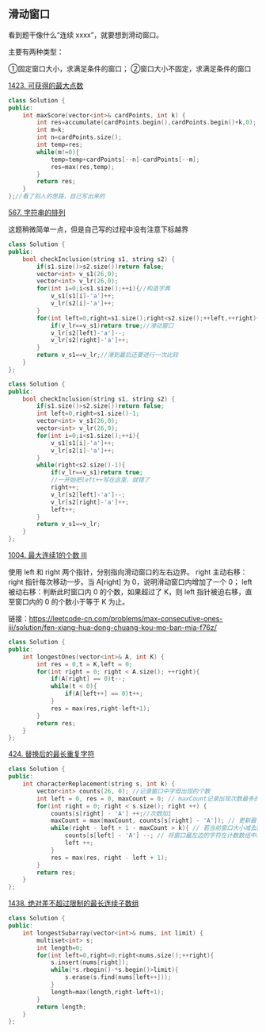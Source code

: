 ## 滑动窗口

看到题干像什么“连续 xxxx”，就要想到滑动窗⼝。

主要有两种类型：

①固定窗⼝大小，求满足条件的窗口；
②窗⼝大小不固定，求满⾜条件的窗⼝

[1423. 可获得的最大点数](https://leetcode-cn.com/problems/maximum-points-you-can-obtain-from-cards/)

```C++
class Solution {
public:
    int maxScore(vector<int>& cardPoints, int k) {
        int res=accumulate(cardPoints.begin(),cardPoints.begin()+k,0);
        int m=k;
        int n=cardPoints.size();
        int temp=res;
        while(m!=0){
            temp=temp+cardPoints[--n]-cardPoints[--m];
            res=max(res,temp);
        }
        return res;
    }
};//看了别人的思路，自己写出来的
```

[567. 字符串的排列](https://leetcode-cn.com/problems/permutation-in-string/)

这题稍微简单一点，但是自己写的过程中没有注意下标越界
```C++
class Solution {
public:
    bool checkInclusion(string s1, string s2) {
        if(s1.size()>s2.size())return false;
        vector<int> v_s1(26,0);
        vector<int> v_lr(26,0);
        for(int i=0;i<s1.size();++i){//构造字典
            v_s1[s1[i]-'a']++;
            v_lr[s2[i]-'a']++;
        }
        for(int left=0,right=s1.size();right<s2.size();++left,++right){
            if(v_lr==v_s1)return true;//滑动窗口
            v_lr[s2[left]-'a']--;
            v_lr[s2[right]-'a']++;
        }
        return v_s1==v_lr;//滑到最后还要进行一次比较
    }
};
```

```C++
class Solution {
public:
    bool checkInclusion(string s1, string s2) {
        if(s1.size()>s2.size())return false;
        int left=0,right=s1.size()-1;
        vector<int> v_s1(26,0);
        vector<int> v_lr(26,0);
        for(int i=0;i<s1.size();++i){
            v_s1[s1[i]-'a']++;
            v_lr[s2[i]-'a']++;
        }
        while(right<s2.size()-1){
            if(v_lr==v_s1)return true;
            //一开始把left++写在这里，就错了
            right++;
            v_lr[s2[left]-'a']--;
            v_lr[s2[right]-'a']++;
            left++;
        }
        return v_s1==v_lr;
    }
};
```


[1004. 最大连续1的个数 III](https://leetcode-cn.com/problems/max-consecutive-ones-iii/)

使用 left 和 right 两个指针，分别指向滑动窗口的左右边界。
right 主动右移：right 指针每次移动一步。当 A[right] 为 0，说明滑动窗口内增加了一个 0；
left 被动右移：判断此时窗口内 0 的个数，如果超过了 K，则 left 指针被迫右移，直至窗口内的 0 的个数小于等于 K 为止。

链接：https://leetcode-cn.com/problems/max-consecutive-ones-iii/solution/fen-xiang-hua-dong-chuang-kou-mo-ban-mia-f76z/
```C++
class Solution {
public:
    int longestOnes(vector<int>& A, int K) {
        int res = 0,t = K,left = 0;
        for(int right = 0; right < A.size(); ++right){
            if(A[right] == 0)t--;
            while(t < 0){
                if(A[left++] == 0)t++;
            }
            res = max(res,right-left+1);
        }
        return res;
    }
};
```


[424. 替换后的最长重复字符](https://leetcode-cn.com/problems/longest-repeating-character-replacement/)

```C++
class Solution {
public:
    int characterReplacement(string s, int k) {
        vector<int> counts(26, 0); //记录窗口中字母出现的个数
        int left = 0, res = 0, maxCount = 0; // maxCount记录出现次数最多的字符的次数
        for(int right = 0; right < s.size(); right ++) {
            counts[s[right] - 'A'] ++;//次数加1
            maxCount = max(maxCount, counts[s[right] - 'A']); // 更新最多次数
            while(right - left + 1 - maxCount > k){ // 若当前窗口大小减去窗口中最多相同字符的个数大于k
                counts[s[left] - 'A'] --; // 将窗口最左边的字符在计数数组中减1
                left ++;
            }
            res = max(res, right - left + 1);
        }
        return res;
    }
};
```


[1438. 绝对差不超过限制的最长连续子数组](https://leetcode-cn.com/problems/longest-continuous-subarray-with-absolute-diff-less-than-or-equal-to-limit/)

```C++
class Solution {
public:
    int longestSubarray(vector<int>& nums, int limit) {
        multiset<int> s;
        int length=0;
        for(int left=0,right=0;right<nums.size();++right){
            s.insert(nums[right]);
            while(*s.rbegin()-*s.begin()>limit){
                s.erase(s.find(nums[left++]));
            }
            length=max(length,right-left+1);
        }
        return length;
    }
};
```
